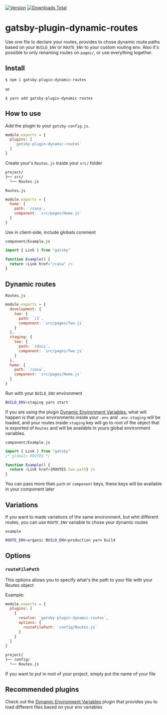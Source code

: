 [![Version](https://img.shields.io/npm/v/gatsby-plugin-dynamic-routes.svg)](https://www.npmjs.com/package/gatsby-plugin-dynamic-routes)
[![Downloads Total](https://img.shields.io/npm/dt/gatsby-plugin-dynamic-routes.svg)](https://www.npmjs.com/package/gatsby-plugin-dynamic-routes)

# gatsby-plugin-dynamic-routes

Use one file to declare your routes, provides to chose dynamic route paths based on your `BUILD_ENV` or `ROUTE_ENV` to your custom routing env. Also it's possible to only renaming routes on `pages/`, or use everything together.

## Install

`$ npm i gatsby-plugin-dynamic-routes`

or

`$ yarn add gatsby-plugin-dynamic-routes`

## How to use

Add the plugin to your `gatsby-config.js`.

```javascript
module.exports = {
  plugins: [
    `gatsby-plugin-dynamic-routes`
  ]
}
```

Create your's `Routes.js` inside your `src/` folder

```bash
project/
├── src/
  └── Routes.js
```

`Routes.js`

```javascript
module.exports = {
  home: {
    path: `/casa`,
    component: `src/pages/Home.js`
  }
}
```

Use in client-side, include globals comment

`component/Example.js`

```javascript
import { Link } from "gatsby"

function Example() {
  return <Link href="/casa" />
}
```

## Dynamic routes

`Routes.js`

```javascript
module.exports = {
  development: {
    two: {
      path: `/2`,
      component: `src/pages/Two.js`
    }
  },
  staging: {
    two: {
      path: `/dois`,
      component: `src/pages/Two.js`
    }
  },
  home: {
    path: `/casa`,
    component: `src/pages/Home.js`
  }
}
```

Run with your `BUILD_ENV` environment

```bash
BUILD_ENV=staging yarn start
```

If you are using the plugin [Dynamic Environment Variables][1], what will happen is that your environments inside your `.env` and `.env.staging` will be loaded, and your routes inside `staging` key will go to root of the object that is exported of `Routes` and will be available in yours global environment variables.

`component/Example.js`

```javascript
import { Link } from "gatsby"
/* globals ROUTES */

function Example() {
  return <Link href={ROUTES.two.path} />
}
```

You can pass more than `path` or `component` keys, these keys will be available in your component later

## Variations

If you want to made variations of the same environment, but whit different routes, you can use `ROUTE_ENV` variable to chose your dynamic routes

`example`

```bash
ROUTE_ENV=organic BUILD_ENV=production yarn build
```

## Options

### `routeFilePath`

This options allows you to specify what's the path to your file with your Routes object

Example:

```javascript
module.exports = {
  plugins: [
    {
      resolve: `gatsby-plugin-dynamic-routes`,
      options: {
        routeFilePath: `config/Routes.js`
      }
    }
  ]
}
```

```bash
project/
├── config/
  └── Routes.js
```

If you want to put in root of your project, simply put the name of your file

## Recommended plugins

Check out the [Dynamic Environment Variables][1] plugin that provides you to load different files based on your env variables

[1]: https://github.com/luanbitar/gatsby-env-variables
